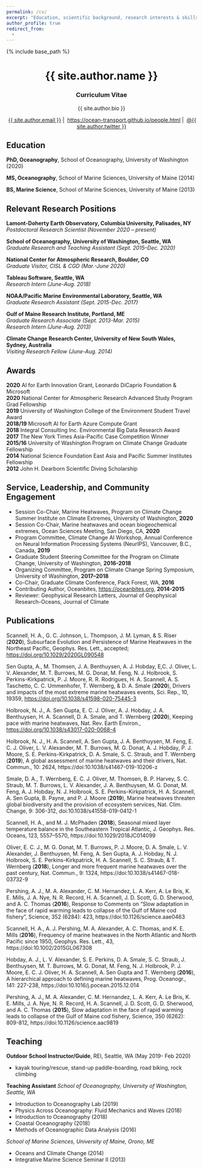 ```yaml
---
permalink: /cv/
excerpt: "Education, scientific background, research interests & skills, and more."
author_profile: true
redirect_from:
  - 
---
```


{% include base_path %}

<!-- Click [here](/cv-print/) for a printable version or [download a PDF](/files/cv-print.pdf).<br /><br /><br /> -->

<h1 align="center">{{ site.author.name }}</h1>
<p><h3 align="center">Curriculum Vitae</h3></p>

<p align="center">{{ site.author.bio }}</p>

<p align="center"><i class="fas fa-envelope" aria-hidden="true"></i>&nbsp;<a href="mailto:{{ site.author.email }}">{{ site.author.email }}</a> &#124; <i class="fas fa-desktop" aria-hidden="true"></i>&nbsp;<a href="{{ site.author.uri }}">https://ocean-transport.github.io/people.html</a> &#124; <i class="fab fa-twitter" aria-hidden="true"></i>&nbsp;<a href="https://twitter.com/{{ site.author.twitter }}">@{{ site.author.twitter }}</a></p>

## Education
**PhD, Oceanography**, School of Oceanography, University of Washington (2020)

**MS, Oceanography**, School of Marine Sciences, University of Maine (2014)

**BS, Marine Science**, School of Marine Sciences, University of Maine (2013)


## Relevant Research Positions
**Lamont-Doherty Earth Observatory, Columbia University, Palisades, NY**<br />
*Postdoctoral Research Scientist (November 2020 – present)*

**School of Oceanography, University of Washington, Seattle, WA**<br />
*Graduate Research and Teaching Assistant (Sept. 2015–Dec. 2020)*

**National Center for Atmospheric Research, Boulder, CO**<br />
*Graduate Visitor, CISL & CGD (Mar.-June 2020)*

**Tableau Software, Seattle, WA**<br /> 
*Research Intern (June-Aug. 2018)*

**NOAA/Pacific Marine Environmental Laboratory, Seattle, WA**<br />
*Graduate Research Assistant (Sept. 2015-Dec. 2017)*

**Gulf of Maine Research Institute, Portland, ME**<br />
*Graduate Research Associate (Sept. 2013-Mar. 2015)*<br />
*Research Intern (June-Aug. 2013)*

**Climate Change Research Center, University of New South Wales, Sydney, Australia**<br />
*Visiting Research Fellow (June-Aug. 2014)*

## Awards
**2020** AI for Earth Innovation Grant, Leonardo DiCaprio Foundation & Microsoft<br /> 
**2020** National Center for Atmospheric Research Advanced Study Program Grad Fellowship<br />
**2019** University of Washington College of the Environment Student Travel Award<br />
**2018/19** Microsoft AI for Earth Azure Compute Grant<br />
**2018** Integral Consulting Inc. Environmental Big Data Research Award<br />
**2017** The New York Times Asia-Pacific Case Competition Winner<br />
**2015/16** University of Washington Program on Climate Change Graduate Fellowship<br />
**2014** National Science Foundation East Asia and Pacific Summer Institutes Fellowship<br />
**2012** John H. Dearborn Scientific Diving Scholarship<br />

## Service, Leadership, and Community Engagement

- Session Co-Chair, Marine Heatwaves, Program on Climate Change Summer Institute on Climate Extremes, University of Washington, **2020** 
- Session Co-Chair, Marine heatwaves and ocean biogeochemical extremes, Ocean Sciences Meeting, San Diego, CA, **2020**
- Program Committee, Climate Change AI Workshop, Annual Conference on Neural Information Processing Systems (NeurIPS), Vancouver, B.C., Canada, **2019**
- Graduate Student Steering Committee for the Program on Climate Change, University of Washington, **2016-2018** 
- Organizing Committee, Program on Climate Change Spring Symposium, University of Washington, **2017–2018**
- Co-Chair, Graduate Climate Conference, Pack Forest, WA, **2016**
- Contributing Author, Oceanbites, https://oceanbites.org,  **2014-2015**   
- Reviewer: Geophysical Research Letters, Journal of Geophysical Research-Oceans, Journal of Climate

## Publications
Scannell, H. A., G. C. Johnson, L. Thompson, J. M. Lyman, & S. Riser (**2020**), Subsurface Evolution and Persistence of Marine Heatwaves in the Northeast Pacific, Geophys. Res. Lett., accepted; https://doi.org/10.1029/2020GL090548

Sen Gupta, A., M. Thomsen, J. A. Benthuysen, A. J. Hobday, E,C. J. Oliver, L. V. Alexander, M. T. Burrows, M. G. Donat, M. Feng, N. J. Holbrook, S. Perkins-Kirkpatrick, P. J. Moore, R. R. Rodrigues, H. A. Scannell, A. S. Taschetto, C. C. Ummenhofer, T. Wernberg, & D. A. Smale (**2020**), Drivers and impacts of the most extreme marine heatwaves events, Sci. Rep., 10, 19359, https://doi.org/10.1038/s41598-020-75445-3

Holbrook, N. J., A. Sen Gupta, E. C. J. Oliver, A. J. Hobday, J. A. Benthuysen, H. A. Scannell, D. A. Smale, and T. Wernberg (**2020**), Keeping pace with marine heatwaves, Nat. Rev. Earth Environ., https://doi.org/10.1038/s43017-020-0068-4

Holbrook, N. J., H. A. Scannell, A. Sen Gupta, J. A. Benthuysen, M. Feng, E. C. J. Oliver, L. V. Alexander, M. T. Burrows, M. G. Donat, A. J. Hobday, P. J. Moore, S. E. Perkins-Kirkpatrick, D. A. Smale, S. C. Straub, and T. Wernberg (**2019**), A global assessment of marine heatwaves and their drivers, Nat. Commun., 10: 2624,  https://doi:10.1038/s41467-019-10206-z

Smale, D. A., T. Wernberg, E. C. J. Oliver, M. Thomsen, B. P. Harvey, S. C. Straub, M. T. Burrows, L. V. Alexander, J. A. Benthuysen, M. G. Donat, M. Feng, A. J. Hobday, N. J. Holbrook, S. E. Perkins-Kirkpatrick, H. A. Scannell, A. Sen Gupta, B. Payne, and P. J. Moore (**2019**), Marine heatwaves threaten global biodiversity and the provision of ecosystem services, Nat. Clim. Change, 9: 306-312, doi:10.1038/s41558-019-0412-1

Scannell, H. A., and M. J. McPhaden (**2018**), Seasonal mixed layer temperature balance in the Southeastern Tropical Atlantic, J. Geophys. Res. Oceans, 123, 5557–5570, https://doi:10.1029/2018JC014099

Oliver, E. C. J., M. G. Donat, M. T. Burrows, P. J. Moore, D. A. Smale, L. V. Alexander, J. Benthuysen, M. Feng, A. Sen Gupta, A. J. Hobday, N. J. Holbrook, S. E. Perkins-Kirkpatrick, H. A. Scannell, S. C. Straub, & T. Wernberg (**2018**), Longer and more frequent marine heatwaves over the past century, Nat. Commun., 9: 1324, https://doi:10.1038/s41467-018-03732-9

Pershing, A. J., M. A. Alexander, C. M. Hernandez, L. A. Kerr, A. Le Bris, K. E. Mills, J. A. Nye, N. R. Record, H. A. Scannell, J. D. Scott, G. D. Sherwood, and A. C. Thomas (**2016**), Response to Comments on “Slow adaptation in the face of rapid warming leads to collapse of the Gulf of Maine cod fishery”, Science, 352 (6284): 423, https://doi:10.1126/science.aae0463

Scannell, H. A., A. J. Pershing, M. A. Alexander, A. C. Thomas, and K. E. Mills (**2016**), Frequency of marine heatwaves in the North Atlantic and North Pacific since 1950, Geophys. Res. Lett., 43, https://doi:10.1002/2015GL067308

Hobday, A. J., L. V. Alexander, S. E. Perkins, D. A. Smale, S. C. Straub, J. Benthuysen, M. T. Burrows, M. G. Donat, M. Feng, N. J. Holbrook, P. J. Moore, E. C. J. Oliver, H. A. Scannell, A. Sen Gupta and T. Wernberg (**2016**), A hierarchical approach to defining marine heatwaves, Prog. Oceanogr., 141: 227-238, https://doi:10.1016/j.pocean.2015.12.014

Pershing, A. J., M. A. Alexander, C. M. Hernandez, L. A. Kerr, A. Le Bris, K. E. Mills, J. A. Nye, N. R. Record, H. A. Scannell, J. D. Scott, G. D. Sherwood, and A. C. Thomas (**2015**), Slow adaptation in the face of rapid warming leads to collapse of the Gulf of Maine cod fishery, Science, 350 (6262): 809-812, https://doi:10.1126/science.aac9819

  
## Teaching
**Outdoor School Instructor/Guide**, REI, Seattle, WA (May 2019- Feb 2020)
  - kayak touring/rescue, stand-up paddle-boarding, road biking, rock climbing

**Teaching Assistant** 
*School of Oceanography, University of Washington, Seattle, WA*
  - Introduction to Oceanography Lab (2019)
  - Physics Across Oceanography: Fluid Mechanics and Waves (2018)
  - Introduction to Oceanography (2018)
  - Coastal Oceanography (2018)
  - Methods of Oceanographic Data Analysis (2016)

*School of Marine Sciences, University of Maine, Orono, ME*
  - Oceans and Climate Change (2014)
  - Integrative Marine Science Seminar II (2013)

